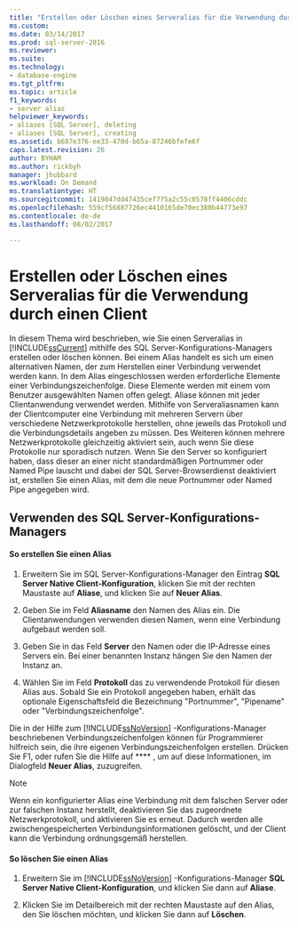 ```yaml
---
title: "Erstellen oder Löschen eines Serveralias für die Verwendung durch einen Client | Microsoft-Dokumentation"
ms.custom: 
ms.date: 03/14/2017
ms.prod: sql-server-2016
ms.reviewer: 
ms.suite: 
ms.technology:
- database-engine
ms.tgt_pltfrm: 
ms.topic: article
f1_keywords:
- server alias
helpviewer_keywords:
- aliases [SQL Server], deleting
- aliases [SQL Server], creating
ms.assetid: b687e376-ee33-470d-b65a-87246bfefe6f
caps.latest.revision: 26
author: BYHAM
ms.author: rickbyh
manager: jhubbard
ms.workload: On Demand
ms.translationtype: HT
ms.sourcegitcommit: 1419847dd47435cef775a2c55c0578ff4406cddc
ms.openlocfilehash: 559cf56887726ec4410165de70ec380b44773e97
ms.contentlocale: de-de
ms.lasthandoff: 08/02/2017

---
```

# <a name="create-or-delete-a-server-alias-for-use-by-a-client"></a>Erstellen oder Löschen eines Serveralias für die Verwendung durch einen Client
  In diesem Thema wird beschrieben, wie Sie einen Serveralias in [!INCLUDE[ssCurrent](../../includes/sscurrent-md.md)] mithilfe des SQL Server-Konfigurations-Managers erstellen oder löschen können. Bei einem Alias handelt es sich um einen alternativen Namen, der zum Herstellen einer Verbindung verwendet werden kann. In dem Alias eingeschlossen werden erforderliche Elemente einer Verbindungszeichenfolge. Diese Elemente werden mit einem vom Benutzer ausgewählten Namen offen gelegt. Aliase können mit jeder Clientanwendung verwendet werden. Mithilfe von Serveraliasnamen kann der Clientcomputer eine Verbindung mit mehreren Servern über verschiedene Netzwerkprotokolle herstellen, ohne jeweils das Protokoll und die Verbindungsdetails angeben zu müssen. Des Weiteren können mehrere Netzwerkprotokolle gleichzeitig aktiviert sein, auch wenn Sie diese Protokolle nur sporadisch nutzen. Wenn Sie den Server so konfiguriert haben, dass dieser an einer nicht standardmäßigen Portnummer oder Named Pipe lauscht und dabei der SQL Server-Browserdienst deaktiviert ist, erstellen Sie einen Alias, mit dem die neue Portnummer oder Named Pipe angegeben wird.  
  
##  <a name="SSMSProcedure"></a> Verwenden des SQL Server-Konfigurations-Managers  
  
#### <a name="to-create-an-alias"></a>So erstellen Sie einen Alias  
  
1.  Erweitern Sie im SQL Server-Konfigurations-Manager den Eintrag **SQL Server Native Client-Konfiguration**, klicken Sie mit der rechten Maustaste auf **Aliase**, und klicken Sie auf **Neuer Alias**.  
  
2.  Geben Sie im Feld **Aliasname** den Namen des Alias ein. Die Clientanwendungen verwenden diesen Namen, wenn eine Verbindung aufgebaut werden soll.  
  
3.  Geben Sie in das Feld **Server** den Namen oder die IP-Adresse eines Servers ein. Bei einer benannten Instanz hängen Sie den Namen der Instanz an.  
  
4.  Wählen Sie im Feld **Protokoll** das zu verwendende Protokoll für diesen Alias aus. Sobald Sie ein Protokoll angegeben haben, erhält das optionale Eigenschaftsfeld die Bezeichnung "Portnummer", "Pipename" oder "Verbindungszeichenfolge".  
  
 Die in der Hilfe zum [!INCLUDE[ssNoVersion](../../includes/ssnoversion-md.md)] -Konfigurations-Manager beschriebenen Verbindungszeichenfolgen können für Programmierer hilfreich sein, die ihre eigenen Verbindungszeichenfolgen erstellen. Drücken Sie F1, oder rufen Sie die Hilfe auf **** , um auf diese Informationen, im Dialogfeld **Neuer Alias**, zuzugreifen.  
  
> [!NOTE]  
>  Wenn ein konfigurierter Alias eine Verbindung mit dem falschen Server oder zur falschen Instanz herstellt, deaktivieren Sie das zugeordnete Netzwerkprotokoll, und aktivieren Sie es erneut. Dadurch werden alle zwischengespeicherten Verbindungsinformationen gelöscht, und der Client kann die Verbindung ordnungsgemäß herstellen.  
  
#### <a name="to-delete-an-alias"></a>So löschen Sie einen Alias  
  
1.  Erweitern Sie im [!INCLUDE[ssNoVersion](../../includes/ssnoversion-md.md)] -Konfigurations-Manager **SQL Server Native Client-Konfiguration**, und klicken Sie dann auf **Aliase**.  
  
2.  Klicken Sie im Detailbereich mit der rechten Maustaste auf den Alias, den Sie löschen möchten, und klicken Sie dann auf **Löschen**.  
  
  

